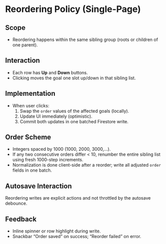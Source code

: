 # Reordering Policy (Single-Page)

## Scope
- Reordering happens within the same sibling group (roots or children of one parent).

## Interaction
- Each row has **Up** and **Down** buttons.
- Clicking moves the goal one slot up/down in that sibling list.

## Implementation
- When user clicks:
  1. Swap the `order` values of the affected goals (locally).
  2. Update UI immediately (optimistic).
  3. Commit both updates in one batched Firestore write.

## Order Scheme
- Integers spaced by 1000 (1000, 2000, 3000,…).
- If any two consecutive orders differ < 10, renumber the entire sibling list using fresh 1000-step increments.
- Normalization is done client-side after a reorder; write all adjusted `order` fields in one batch.

## Autosave Interaction
Reordering writes are explicit actions and not throttled by the autosave debounce.

## Feedback
- Inline spinner or row highlight during write.
- Snackbar “Order saved” on success; “Reorder failed” on error.
